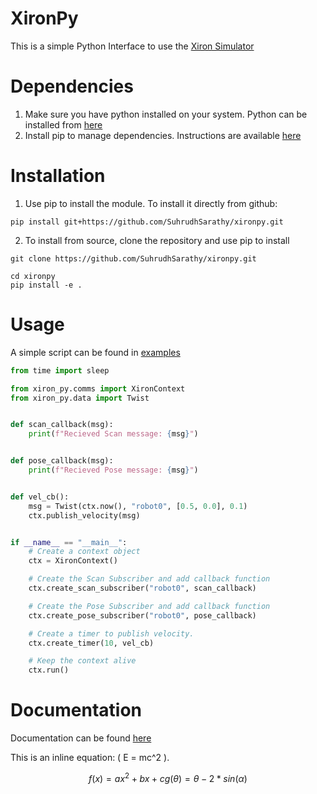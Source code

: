 # XironPy
This is a simple Python Interface to use the [Xiron Simulator](https://github.com/SuhrudhSarathy/xiron/tree/main)

# Dependencies
1. Make sure you have python installed on your system. Python can be installed from [here](https://www.python.org/downloads/)
2. Install pip to manage dependencies. Instructions are available [here](https://pip.pypa.io/en/stable/installation/)

# Installation
1. Use pip to install the module. To install it directly from github:
```
pip install git+https://github.com/SuhrudhSarathy/xironpy.git
```
2. To install from source, clone the repository and use pip to install
```
git clone https://github.com/SuhrudhSarathy/xironpy.git
```
```
cd xironpy
pip install -e .
```

# Usage
A simple script can be found in [examples](./src/xiron_py/examples/connection_test.py)

```python
from time import sleep

from xiron_py.comms import XironContext
from xiron_py.data import Twist


def scan_callback(msg):
    print(f"Recieved Scan message: {msg}")


def pose_callback(msg):
    print(f"Recieved Pose message: {msg}")


def vel_cb():
    msg = Twist(ctx.now(), "robot0", [0.5, 0.0], 0.1)
    ctx.publish_velocity(msg)


if __name__ == "__main__":
    # Create a context object
    ctx = XironContext()

    # Create the Scan Subscriber and add callback function
    ctx.create_scan_subscriber("robot0", scan_callback)

    # Create the Pose Subscriber and add callback function
    ctx.create_pose_subscriber("robot0", pose_callback)

    # Create a timer to publish velocity.
    ctx.create_timer(10, vel_cb)

    # Keep the context alive
    ctx.run()

```

# Documentation
Documentation can be found [here](https://suhrudhsarathy.github.io/xiron/user_guide/python_interface/)


This is an inline equation: \( E = mc^2 \).

$$ 
f(x) = ax^2 + bx + c 
g(\theta) = \theta - 2 * sin(\alpha)
$$